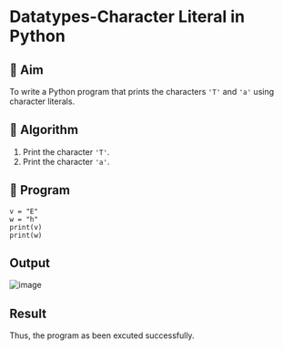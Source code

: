 # Datatypes-Character Literal in Python

## 🎯 Aim
To write a Python program that prints the characters `'T'` and `'a'` using character literals.

## 🧠 Algorithm
1. Print the character `'T'`.
2. Print the character `'a'`.

## 🧾 Program
```
v = "E"
w = "h"
print(v)
print(w)
```
## Output
![image](https://github.com/user-attachments/assets/862f427b-8b31-4ac7-be19-5d6b54b4588d)

## Result
Thus, the program as been excuted successfully.
